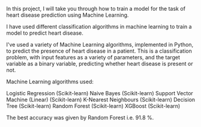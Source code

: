 In this project, I will take you through how to train a model for the task of heart disease prediction using Machine Learning.
 
I have used different classification algorithms in machine learning to train a model to predict heart disease.

I've used a variety of Machine Learning algorithms, implemented in Python, to predict the presence of heart disease in a patient. 
This is a classification problem, with input features as a variety of parameters, and the target variable as a binary variable, 
predicting whether heart disease is present or not.

Machine Learning algorithms used:

Logistic Regression (Scikit-learn)
Naive Bayes (Scikit-learn)
Support Vector Machine (Linear) (Scikit-learn)
K-Nearest Neighbours (Scikit-learn)
Decision Tree (Scikit-learn)
Random Forest (Scikit-learn)
XGBoost (Scikit-learn)

The best accuracy was given by Random Forest i.e. 91.8 %. 

